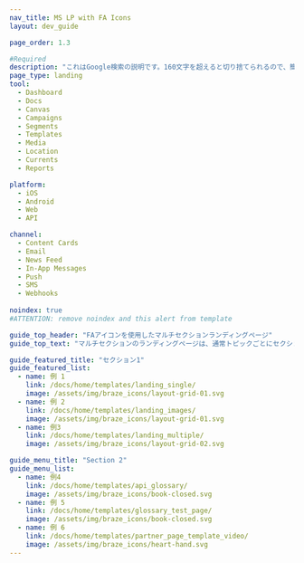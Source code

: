 ```yaml
---
nav_title: MS LP with FA Icons
layout: dev_guide

page_order: 1.3

#Required
description: "これはGoogle検索の説明です。160文字を超えると切り捨てられるので、簡潔にしてください。"
page_type: landing
tool:
  - Dashboard
  - Docs
  - Canvas
  - Campaigns
  - Segments
  - Templates
  - Media
  - Location
  - Currents
  - Reports

platform:
  - iOS
  - Android
  - Web
  - API

channel:
  - Content Cards
  - Email
  - News Feed
  - In-App Messages
  - Push
  - SMS
  - Webhooks
  
noindex: true
#ATTENTION: remove noindex and this alert from template

guide_top_header: "FAアイコンを使用したマルチセクションランディングページ"
guide_top_text: "マルチセクションのランディングページは、通常トピックごとにセクション内のページ間に区分がある大きなセクションに最適です。この特定のテンプレートは「dev_guide」レイアウトのyamlパラメータ（「layout: dev_guide」）を使用しており、ページの下部に追加情報を追加することはできませんが、複数のボタンセクションを持つことができます。"

guide_featured_title: "セクション1"
guide_featured_list:
  - name: 例 1
    link: /docs/home/templates/landing_single/
    image: /assets/img/braze_icons/layout-grid-01.svg
  - name: 例 2
    link: /docs/home/templates/landing_images/
    image: /assets/img/braze_icons/layout-grid-01.svg
  - name: 例3
    link: /docs/home/templates/landing_multiple/
    image: /assets/img/braze_icons/layout-grid-02.svg

guide_menu_title: "Section 2"
guide_menu_list:
  - name: 例4
    link: /docs/home/templates/api_glossary/
    image: /assets/img/braze_icons/book-closed.svg
  - name: 例 5
    link: /docs/home/templates/glossary_test_page/
    image: /assets/img/braze_icons/book-closed.svg
  - name: 例 6
    link: /docs/home/templates/partner_page_template_video/
    image: /assets/img/braze_icons/heart-hand.svg
---
```

